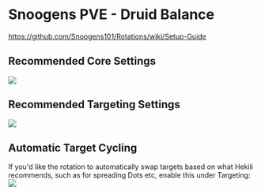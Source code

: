 # Snoogens PVE - Druid Balance  
https://github.com/Snoogens101/Rotations/wiki/Setup-Guide  
## Recommended Core Settings  
![](https://i.imgur.com/FErmWwA.png)   

## Recommended Targeting Settings  
![](https://i.imgur.com/8jAS5TO.png)  

## Automatic Target Cycling  
If you'd like the rotation to automatically swap targets based on what Hekili recommends, such as for spreading Dots etc, enable this under Targeting:  
![](https://i.imgur.com/1rDyIp7.png)  
